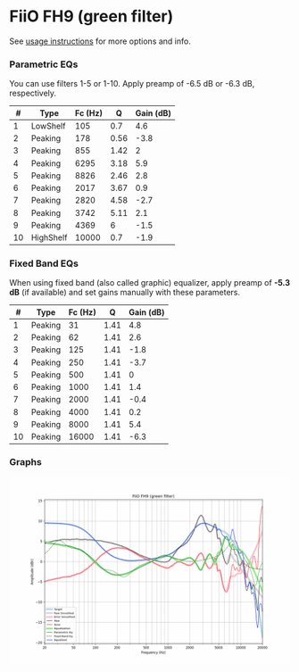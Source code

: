 # FiiO FH9 (green filter)
See [usage instructions](https://github.com/jaakkopasanen/AutoEq#usage) for more options and info.

### Parametric EQs
You can use filters 1-5 or 1-10. Apply preamp of -6.5 dB or -6.3 dB, respectively.

|   # | Type      |   Fc (Hz) |    Q |   Gain (dB) |
|-----|-----------|-----------|------|-------------|
|   1 | LowShelf  |       105 | 0.7  |         4.6 |
|   2 | Peaking   |       178 | 0.56 |        -3.8 |
|   3 | Peaking   |       855 | 1.42 |         2   |
|   4 | Peaking   |      6295 | 3.18 |         5.9 |
|   5 | Peaking   |      8826 | 2.46 |         2.8 |
|   6 | Peaking   |      2017 | 3.67 |         0.9 |
|   7 | Peaking   |      2820 | 4.58 |        -2.7 |
|   8 | Peaking   |      3742 | 5.11 |         2.1 |
|   9 | Peaking   |      4369 | 6    |        -1.5 |
|  10 | HighShelf |     10000 | 0.7  |        -1.9 |

### Fixed Band EQs
When using fixed band (also called graphic) equalizer, apply preamp of **-5.3 dB** (if available) and set gains manually with these parameters.

|   # | Type    |   Fc (Hz) |    Q |   Gain (dB) |
|-----|---------|-----------|------|-------------|
|   1 | Peaking |        31 | 1.41 |         4.8 |
|   2 | Peaking |        62 | 1.41 |         2.6 |
|   3 | Peaking |       125 | 1.41 |        -1.8 |
|   4 | Peaking |       250 | 1.41 |        -3.7 |
|   5 | Peaking |       500 | 1.41 |         0   |
|   6 | Peaking |      1000 | 1.41 |         1.4 |
|   7 | Peaking |      2000 | 1.41 |        -0.4 |
|   8 | Peaking |      4000 | 1.41 |         0.2 |
|   9 | Peaking |      8000 | 1.41 |         5.4 |
|  10 | Peaking |     16000 | 1.41 |        -6.3 |

### Graphs
![](./FiiO%20FH9%20(green%20filter).png)
